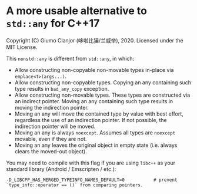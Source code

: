 # A more usable alternative to `std::any` for C++17

Copyright (C) Giumo Clanjor (哆啦比猫/兰威举), 2020.
Licensed under the MIT License.

This `nonstd::any` is different from `std::any`, in which:

- Allow constructing non-copyable non-movable types in-place via `emplace<T>(args...)`.
- Allow constructing non-copyable types. Copying an any containing such type results in `bad_any_copy` exception.
- Allow constructing non-movable types. These types are constructed via an indirect pointer. Moving an any containing such type results in moving the indirection pointer.
- Moving an any will move the contained type by value with best effort, regardless the use of an indirection pointer. If not possible, the indirection pointer will be moved.
- Moving an any is always `noexcept`. Assumes all types are `noexcept` movable, even if they are not.
- Moving an any leaves the original object in empty state (i.e. always clears the moved-out object).

You may need to compile with this flag if you are using `libc++` as your standard library (Android / Emscripten / etc.):

```
-D_LIBCPP_HAS_MERGED_TYPEINFO_NAMES_DEFAULT=0           # prevent `type_info::operator == ()` from comparing pointers.
```

